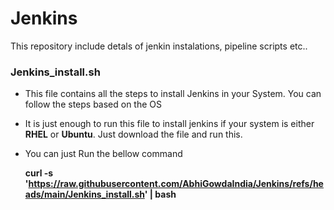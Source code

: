 # Jenkins
This repository include detals of jenkin instalations, pipeline scripts etc..

### **Jenkins_install.sh**
 * This file contains all the steps to install Jenkins in your System. You can follow the steps based on the OS
 * It is just enough to run this file to install jenkins if your system is either **RHEL** or **Ubuntu**. Just download the file and run this.
 * You can just Run the bellow command
   
   **curl -s 'https://raw.githubusercontent.com/AbhiGowdaIndia/Jenkins/refs/heads/main/Jenkins_install.sh' | bash**
  
